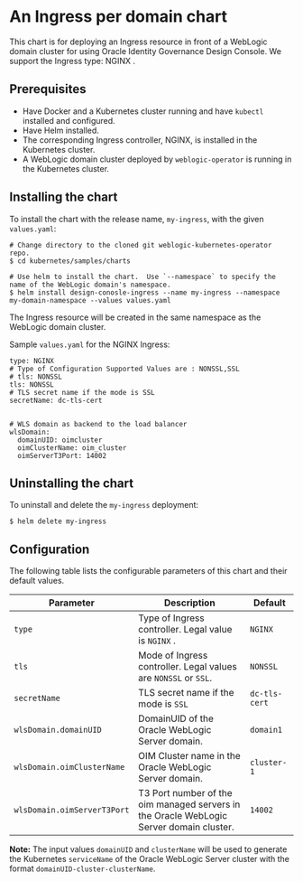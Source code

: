 # An Ingress per domain chart
This chart is for deploying an Ingress resource in front of a WebLogic domain cluster for using Oracle Identity Governance Design Console. We support the Ingress type: NGINX .

## Prerequisites
- Have Docker and a Kubernetes cluster running and have `kubectl` installed and configured.
- Have Helm installed.
- The corresponding Ingress controller, NGINX, is installed in the Kubernetes cluster.
- A WebLogic domain cluster deployed by `weblogic-operator` is running in the Kubernetes cluster.

## Installing the chart

To install the chart with the release name, `my-ingress`, with the given `values.yaml`:
```
# Change directory to the cloned git weblogic-kubernetes-operator repo.
$ cd kubernetes/samples/charts

# Use helm to install the chart.  Use `--namespace` to specify the name of the WebLogic domain's namespace.
$ helm install design-conosle-ingress --name my-ingress --namespace my-domain-namespace --values values.yaml
```
The Ingress resource will be created in the same namespace as the WebLogic domain cluster.

Sample `values.yaml` for the NGINX Ingress:
```
type: NGINX
# Type of Configuration Supported Values are : NONSSL,SSL
# tls: NONSSL
tls: NONSSL
# TLS secret name if the mode is SSL
secretName: dc-tls-cert


# WLS domain as backend to the load balancer
wlsDomain:
  domainUID: oimcluster
  oimClusterName: oim_cluster
  oimServerT3Port: 14002
```

## Uninstalling the chart
To uninstall and delete the `my-ingress` deployment:
```
$ helm delete my-ingress
```
## Configuration
The following table lists the configurable parameters of this chart and their default values.

| Parameter | Description | Default |
| --- | --- | --- |
| `type` | Type of Ingress controller. Legal value is `NGINX` . | `NGINX` |
| `tls` | Mode of Ingress controller. Legal values are `NONSSL` or `SSL`. | `NONSSL` |
| `secretName` | TLS secret name if the mode is `SSL` | `dc-tls-cert` |
| `wlsDomain.domainUID` | DomainUID of the Oracle WebLogic Server domain. | `domain1` |
| `wlsDomain.oimClusterName` | OIM Cluster name in the Oracle WebLogic Server domain. | `cluster-1` |
| `wlsDomain.oimServerT3Port` | T3 Port number of the oim managed servers in the Oracle WebLogic Server domain cluster. | `14002` |

**Note:** The input values `domainUID` and `clusterName` will be used to generate the Kubernetes `serviceName` of the Oracle WebLogic Server cluster with the format `domainUID-cluster-clusterName`.
